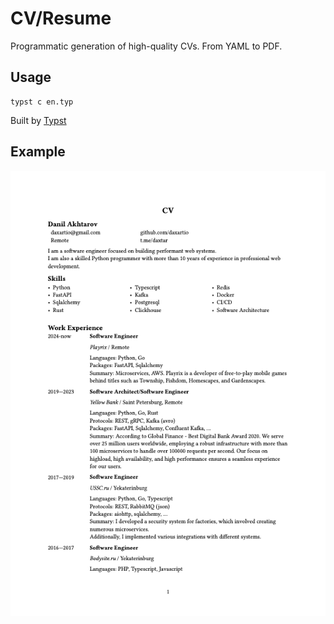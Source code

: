 # CV/Resume

Programmatic generation of high-quality CVs. From YAML to PDF.

## Usage

```shell
typst c en.typ
```

Built by [Typst](https://typst.app/)

## Example

![cv](en.png)
